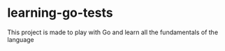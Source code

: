 # learning-go-tests
This project is made to play with Go and learn all the fundamentals of the language
